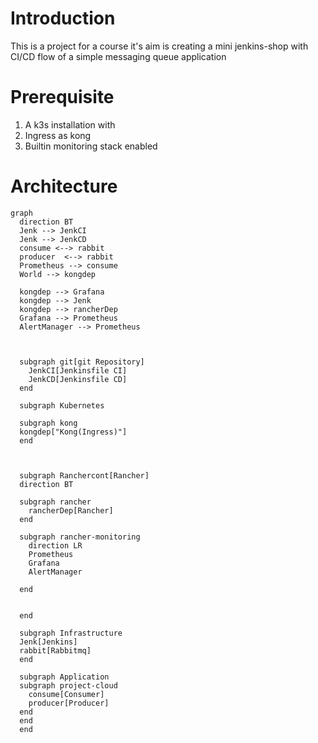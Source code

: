 # Introduction
This is a project for a course it's aim is creating a mini jenkins-shop with CI/CD flow of a simple messaging queue application

# Prerequisite
1. A k3s installation with
  1. Ingress as kong
  1. Builtin monitoring stack enabled

# Architecture

```mermaid
graph
  direction BT
  Jenk --> JenkCI
  Jenk --> JenkCD
  consume <--> rabbit
  producer  <--> rabbit
  Prometheus --> consume
  World --> kongdep

  kongdep --> Grafana
  kongdep --> Jenk 
  kongdep --> rancherDep 
  Grafana --> Prometheus
  AlertManager --> Prometheus 

  

  subgraph git[git Repository]
    JenkCI[Jenkinsfile CI]
    JenkCD[Jenkinsfile CD]
  end

  subgraph Kubernetes
  
  subgraph kong
  kongdep["Kong(Ingress)"]
  end
  
  
  
  subgraph Ranchercont[Rancher]
  direction BT

  subgraph rancher
    rancherDep[Rancher]
  end
 
  subgraph rancher-monitoring
    direction LR
    Prometheus
    Grafana
    AlertManager

  end

  
  end

  subgraph Infrastructure
  Jenk[Jenkins]
  rabbit[Rabbitmq]
  end

  subgraph Application
  subgraph project-cloud
    consume[Consumer]
    producer[Producer]
  end
  end
  end
```
